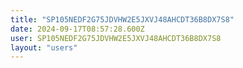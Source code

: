 ```yaml
---
title: "SP105NEDF2G75JDVHW2E5JXVJ48AHCDT36B8DX7S8"
date: 2024-09-17T08:57:28.600Z
user: SP105NEDF2G75JDVHW2E5JXVJ48AHCDT36B8DX7S8
layout: "users"
---
```

    